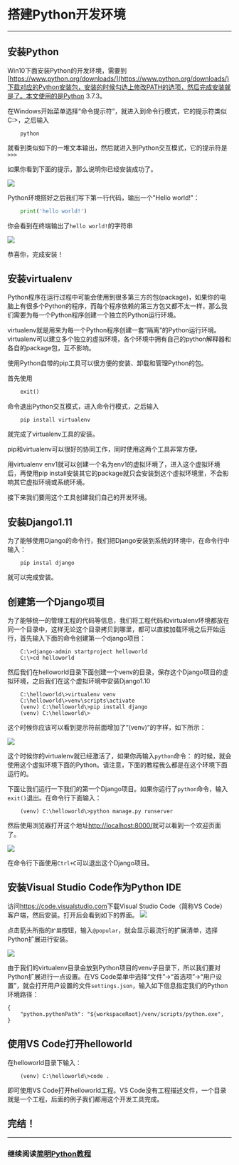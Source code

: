 # 搭建Python开发环境
---

## 安装Python

Win10下面安装Python的开发环境，需要到[https://www.python.org/downloads/](https://www.python.org/downloads/)下载对应的Python安装包，安装的时候勾选上修改PATH的选项，然后完成安装就是了。本文使用的是Python 3.7.3。

在Windows开始菜单选择“命令提示符”，就进入到命令行模式，它的提示符类似C:\>，之后输入

```shell
    python
```

就看到类似如下的一堆文本输出，然后就进入到Python交互模式，它的提示符是`>>>`

如果你看到下面的提示，那么说明你已经安装成功了。

![](./installpython.png)

Python环境搭好之后我们写下第一行代码，输出一个"Hello world!"：

```python
    print('hello world!')
```

你会看到在终端输出了`hello world!`的字符串

![](./hello-world.png)

恭喜你，完成安装！

## 安装virtualenv

Python程序在运行过程中可能会使用到很多第三方的包(package)，如果你的电脑上有很多个Python的程序，而每个程序依赖的第三方包又都不太一样，那么我们需要为每一个Python程序创建一个独立的Python运行环境。

virtualenv就是用来为每一个Python程序创建一套“隔离”的Python运行环境。virtualenv可以建立多个独立的虚拟环境，各个环境中拥有自己的python解释器和各自的package包，互不影响。

使用Python自带的pip工具可以很方便的安装、卸载和管理Python的包。

首先使用

```python
    exit()
```

命令退出Python交互模式，进入命令行模式，之后输入

```shell
    pip install virtualenv
```

就完成了virtualenv工具的安装。

pip和virtualenv可以很好的协同工作，同时使用这两个工具非常方便。

用virtualenv env1就可以创建一个名为env1的虚拟环境了，进入这个虚拟环境后，再使用pip install安装其它的package就只会安装到这个虚拟环境里，不会影响其它虚拟环境或系统环境。

接下来我们要用这个工具创建我们自己的开发环境。

## 安装Django1.11

为了能够使用Django的命令行，我们把Django安装到系统的环境中，在命令行中输入：

```
    pip instal django
```

就可以完成安装。

## 创建第一个Django项目

为了能够统一的管理工程的代码等信息，我们将工程代码和virtualenv环境都放在同一个目录中，这样无论这个目录拷贝到哪里，都可以直接加载环境之后开始运行，首先输入下面的命令创建第一个django项目：

```
    C:\>django-admin startproject helloworld
    C:\>cd helloworld
```

然后我们在helloworld目录下面创建一个venv的目录，保存这个Django项目的虚拟环境，之后我们在这个虚拟环境中安装Django1.10

```
    C:\helloworld\>virtualenv venv
    C:\helloworld\>venv\scripts\activate
    (venv) C:\helloworld\>pip install django
    (venv) C:\helloworld\>
```

这个时候你应该可以看到提示符前面增加了“(venv)”的字样，如下所示：

![](./virtualenv.png)

这个时候你的virtualenv就已经激活了，如果你再输入`python`命令：
的时候，就会使用这个虚拟环境下面的Python。请注意，下面的教程我么都是在这个环境下面运行的。

下面让我们运行一下我们的第一个Django项目。如果你运行了`python`命令，输入`exit()`退出。在命令行下面输入：

```
    (venv) C:\helloworld\>python manage.py runserver
```

然后使用浏览器打开这个地址[http://localhost:8000/](http://localhost:8000/)就可以看到一个欢迎页面了。

![](./first_django.png)

在命令行下面使用`Ctrl+C`可以退出这个Django项目。

## 安装Visual Studio Code作为Python IDE

访问<https://code.visualstudio.com>下载Visual Studio Code（简称VS Code）客户端，然后安装。打开后会看到如下的界面。
![](./vscode1.png)

点击箭头所指的`扩展`按钮，输入`@popular`，就会显示最流行的扩展清单，选择Python扩展进行安装。

![](./home-screenshot-win.png)

由于我们的virtualenv目录会放到Python项目的venv子目录下，所以我们要对Python扩展进行一点设置。在VS Code菜单中选择“文件”->“首选项”->“用户设置”，就会打开用户设置的文件`settings.json`，输入如下信息指定我们的Python环境路径：

```
{
    "python.pythonPath": "${workspaceRoot}/venv/scripts/python.exe",
}
```

## 使用VS Code打开helloworld

在helloworld目录下输入：

```
    (venv) C:\helloworld\>code .
```

即可使用VS Code打开helloworld工程。VS Code没有工程描述文件，一个目录就是一个工程，后面的例子我们都用这个开发工具完成。

## 完结！ 

--------------------------------------------------

### 继续阅读[简明Python教程](../a-byte-of-python3/index.md)